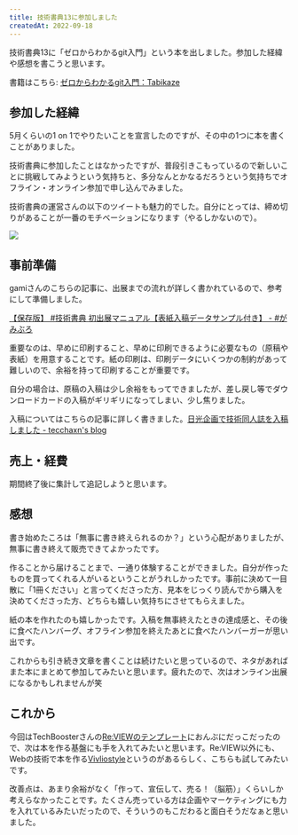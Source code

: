 ```yaml
---
title: 技術書典13に参加しました
createdAt: 2022-09-18
---
```


技術書典13に「ゼロからわかるgit入門」という本を出しました。参加した経緯や感想を書こうと思います。

書籍はこちら: [ゼロからわかるgit入門：Tabikaze](https://techbookfest.org/product/p5SYDvFwMQedLTWruy0wjt?productVariantID=iwhbZup4HGXf2s32PcvYF5)

## 参加した経緯

5月くらいの1 on 1でやりたいことを宣言したのですが、その中の1つに本を書くことがありました。

技術書典に参加したことはなかったですが、普段引きこもっているので新しいことに挑戦してみようという気持ちと、多分なんとかなるだろうという気持ちでオフライン・オンライン参加で申し込んでみました。

技術書典の運営さんの以下のツイートも魅力的でした。自分にとっては、締め切りがあることが一番のモチベーションになります（やるしかないので）。

![](https://i.gyazo.com/77ecf14a6ddc1416e9884feb200ab5bc.png)

## 事前準備

gamiさんのこちらの記事に、出展までの流れが詳しく書かれているので、参考にして準備しました。

[【保存版】 #技術書典 初出展マニュアル【表紙入稿データサンプル付き】 - #がみぶろ](https://jumpei-ikegami.hatenablog.com/entry/2018/10/21/084634)

重要なのは、早めに印刷すること、早めに印刷できるように必要なもの（原稿や表紙）を用意することです。紙の印刷は、印刷データにいくつかの制約があって難しいので、余裕を持って印刷することが重要です。

自分の場合は、原稿の入稿は少し余裕をもってできましたが、差し戻し等でダウンロードカードの入稿がギリギリになってしまい、少し焦りました。

入稿についてはこちらの記事に詳しく書きました。[日光企画で技術同人誌を入稿しました - tecchaxn's blog](https://blog.tekihei2317.com/articles/810f6296c47ce7ddaf81891f77d1b576/)

## 売上・経費

期間終了後に集計して追記しようと思います。

## 感想

書き始めたころは「無事に書き終えられるのか？」という心配がありましたが、無事に書き終えて販売できてよかったです。

作ることから届けることまで、一通り体験することができました。自分が作ったものを買ってくれる人がいるということがうれしかったです。事前に決めて一目散に「1冊ください」と言ってくださった方、見本をじっくり読んでから購入を決めてくださった方、どちらも嬉しい気持ちにさせてもらえました。

紙の本を作れたのも嬉しかったです。入稿を無事終えたときの達成感と、その後に食べたハンバーグ、オフライン参加を終えたあとに食べたハンバーガーが思い出です。

これからも引き続き文章を書くことは続けたいと思っているので、ネタがあればまた本にまとめて参加してみたいと思います。疲れたので、次はオンライン出展になるかもしれませんが笑

## これから

今回はTechBoosterさんの[Re:VIEWのテンプレート](https://github.com/TechBooster/ReVIEW-Template)におんぶにだっこだったので、次は本を作る基盤にも手を入れてみたいと思います。Re:VIEW以外にも、Webの技術で本を作る[Vivliostyle](https://github.com/vivliostyle/vivliostyle.js)というのがあるらしく、こちらも試してみたいです。

改善点は、あまり余裕がなく「作って、宣伝して、売る！（脳筋）」くらいしか考えらなかったことです。たくさん売っている方は企画やマーケティングにも力を入れているみたいだったので、そういうのもこだわると面白そうだなぁと思いました。
